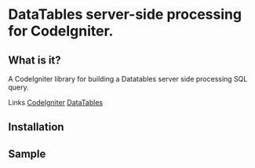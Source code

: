# DataTables server-side processing for CodeIgniter.
## What is it?
A CodeIgniter library for building a Datatables server side processing SQL query.

Links
[CodeIgniter](https://codeigniter.com/)
[DataTables](https://datatables.net/)
## Installation
## Sample